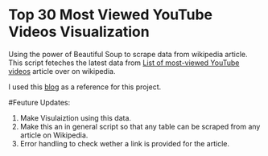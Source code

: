 # Top 30 Most Viewed YouTube Videos Visualization

Using the power of Beautiful Soup to scrape data from wikipedia article.
This script feteches the latest data from [List of most-viewed YouTube videos](https://en.wikipedia.org/wiki/List_of_most-viewed_YouTube_videos) article over on wikipedia.

I used this [blog](https://www.pylenin.com/blogs/web-scraping-python-bs4/) as a reference for this project.

#Feuture Updates:

1. Make Visulaiztion using this data.
2. Make this an in general script so that any table can be scraped from any article on Wikipedia.
3. Error handling to check wether a link is provided for the article. 
